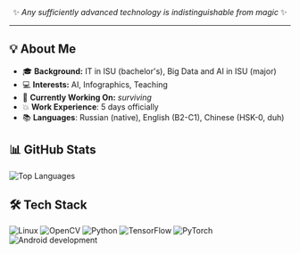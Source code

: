 <div align="center" >✨ <i>Any sufficiently advanced technology is indistinguishable from magic</i> ✨</div>

---

## 💡 About Me
- 🎓 **Background:** IT in ISU (bachelor's), Big Data and AI in ISU (major)
- 💻 **Interests:** AI, Infographics, Teaching
- 🎯 **Currently Working On:** *surviving*
- 💥 **Work Experience**: 5 days officially
- 📚 **Languages**: Russian (native), English (B2-C1), Chinese (HSK-0, duh)

## 📊 GitHub Stats
![Top Languages](https://github-readme-stats.vercel.app/api/top-langs/?username=KindWarlock&layout=compact&theme=github_dark&hide_border=true)

## 🛠️ Tech Stack
![Linux](https://img.shields.io/badge/Linux-FCC624?style=for-the-badge&logo=linux&logoColor=black)
![OpenCV](https://img.shields.io/badge/OpenCV-5C3EE8?style=for-the-badge&logo=opencv&logoColor=white)
![Python](https://img.shields.io/badge/Python-3776AB?style=for-the-badge&logo=python&logoColor=white)
![TensorFlow](https://img.shields.io/badge/TensorFlow-FF6F00?style=for-the-badge&logo=tensorflow&logoColor=white)
![PyTorch](https://img.shields.io/badge/PyTorch-EE4C2C?style=for-the-badge&logo=pytorch&logoColor=white)
![Android development](https://img.shields.io/badge/Android%20Studio-3DDC84?style=for-the-badge&logo=android-studio&logoColor=white)



